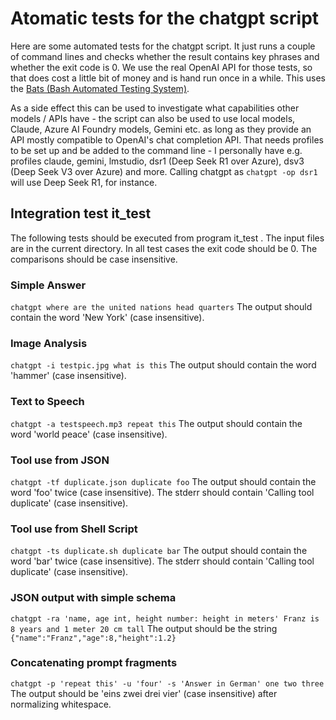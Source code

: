 # Atomatic tests for the chatgpt script

Here are some automated tests for the chatgpt script. It just runs a couple of command lines and checks whether the
result contains key phrases and whether the exit code is 0. We use the real OpenAI API for those tests, so that
does cost a little bit of money and is hand run once in a while.
This uses the [Bats (Bash Automated Testing System)](https://bats-core.readthedocs.io/en/stable/).

As a side effect this can be used to investigate what capabilities other models / APIs have - the script can also be
used to use local models, Claude, Azure AI Foundry models, Gemini etc. as long as they provide an API mostly
compatible to OpenAI's chat completion API. That needs profiles to be set up and be added to the command line -
I personally have e.g. profiles claude, gemini, lmstudio, dsr1 (Deep Seek R1 over Azure), dsv3 (Deep Seek V3 over
Azure) and more. Calling chatgpt as `chatgpt -op dsr1` will use Deep Seek R1, for instance.

## Integration test it_test

The following tests should be executed from program it_test . The input files are in the current directory.
In all test cases the exit code should be 0. The comparisons should be case insensitive.

### Simple Answer

`chatgpt where are the united nations head quarters`
The output should contain the word 'New York' (case insensitive).

### Image Analysis

`chatgpt -i testpic.jpg what is this`
The output should contain the word 'hammer' (case insensitive).

### Text to Speech
`chatgpt -a testspeech.mp3 repeat this`
The output should contain the word 'world peace' (case insensitive).

### Tool use from JSON

`chatgpt -tf duplicate.json duplicate foo`
The output should contain the word 'foo' twice (case insensitive). The stderr should contain
'Calling tool duplicate' (case insensitive).

### Tool use from Shell Script

`chatgpt -ts duplicate.sh duplicate bar`
The output should contain the word 'bar' twice (case insensitive). The stderr should contain
'Calling tool duplicate' (case insensitive).

### JSON output with simple schema

`chatgpt -ra 'name, age int, height number: height in meters' Franz is 8 years and 1 meter 20 cm tall`
The output should be the string `{"name":"Franz","age":8,"height":1.2}`

### Concatenating prompt fragments

`chatgpt -p 'repeat this' -u 'four' -s 'Answer in German' one two three`
The output should be 'eins zwei drei vier' (case insensitive) after normalizing whitespace.
